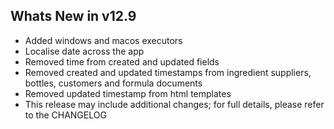Whats New in v12.9
--------------------------
- Added windows and macos executors
- Localise date across the app
- Removed time from created and updated fields
- Removed created and updated timestamps from ingredient suppliers, bottles, customers and formula documents
- Removed updated timestamp from html templates
- This release may include additional changes; for full details, please refer to the CHANGELOG